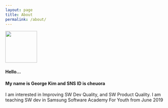 ```yaml
---
layout: page
title: About
permalink: /about/
---
```


<img src='https://media.licdn.com/dms/image/C4E03AQHuFxZNXEM5bw/profile-displayphoto-shrink_400_400/0/1516847203591?e=1705536000&v=beta&t=WKx5ORziT9pohL8fu-BVbWhzgYalD2wisxVe6L5Eepw' width=100>

#### Hello... 
#### My name is George Kim and SNS ID is cheuora

I am interested in Improving SW Dev Quality, and SW Product Quality. 
I am teaching SW dev in Samsung Software Academy For Youth from June 2019

